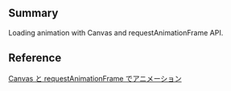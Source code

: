 ## Summary
Loading animation with Canvas and requestAnimationFrame API.

## Reference
[Canvas と requestAnimationFrame でアニメーション](https://qiita.com/hoo-chan/items/398cfc8514c0f1cd984d)